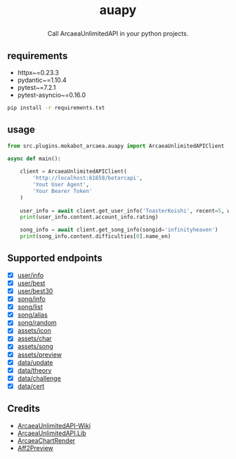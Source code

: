 # <p align="center">auapy
<p align="center">Call ArcaeaUnlimitedAPI in your python projects.

## requirements

 - httpx~=0.23.3
 - pydantic~=1.10.4
 - pytest~=7.2.1
 - pytest-asyncio~=0.16.0

```bash
pip install -r requirements.txt
```

## usage

```python
from src.plugins.mokabot_arcaea.auapy import ArcaeaUnlimitedAPIClient

async def main():
    
    client = ArcaeaUnlimitedAPIClient(
        'http://localhost:61658/botarcapi',
        'Yout User Agent',
        'Your Bearer Token'
    )
    
    user_info = await client.get_user_info('ToasterKoishi', recent=5, withsonginfo=True)
    print(user_info.content.account_info.rating)

    song_info = await client.get_song_info(songid='infinityheaven')
    print(song_info.content.difficulties[0].name_en)
```


## Supported endpoints

- [x] [user/info](https://github.com/Arcaea-Infinity/ArcaeaUnlimitedAPI-Wiki/blob/main/user/info.md)
- [x] [user/best](https://github.com/Arcaea-Infinity/ArcaeaUnlimitedAPI-Wiki/blob/main/user/best.md)
- [x] [user/best30](https://github.com/Arcaea-Infinity/ArcaeaUnlimitedAPI-Wiki/blob/main/user/best30.md)
- [x] [song/info](https://github.com/Arcaea-Infinity/ArcaeaUnlimitedAPI-Wiki/blob/main/song/info.md)
- [x] [song/list](https://github.com/Arcaea-Infinity/ArcaeaUnlimitedAPI-Wiki/blob/main/song/list.md)
- [x] [song/alias](https://github.com/Arcaea-Infinity/ArcaeaUnlimitedAPI-Wiki/blob/main/song/alias.md)
- [x] [song/random](https://github.com/Arcaea-Infinity/ArcaeaUnlimitedAPI-Wiki/blob/main/song/random.md)
- [x] [assets/icon](https://github.com/Arcaea-Infinity/ArcaeaUnlimitedAPI-Wiki/blob/main/assets/icon.md)
- [x] [assets/char](https://github.com/Arcaea-Infinity/ArcaeaUnlimitedAPI-Wiki/blob/main/assets/char.md)
- [x] [assets/song](https://github.com/Arcaea-Infinity/ArcaeaUnlimitedAPI-Wiki/blob/main/assets/song.md)
- [x] [assets/preview](https://github.com/Arcaea-Infinity/ArcaeaUnlimitedAPI-Wiki/blob/main/assets/preview.md)
- [x] [data/update](https://github.com/Arcaea-Infinity/ArcaeaUnlimitedAPI-Wiki/blob/main/data/update.md)
- [x] [data/theory](https://github.com/Arcaea-Infinity/ArcaeaUnlimitedAPI-Wiki/blob/main/data/theory.md)
- [x] [data/challenge](https://github.com/Arcaea-Infinity/ArcaeaUnlimitedAPI-Wiki/blob/main/data/challenge.md)
- [x] [data/cert](https://github.com/Arcaea-Infinity/ArcaeaUnlimitedAPI-Wiki/blob/main/data/cert.md)

## Credits

 - [ArcaeaUnlimitedAPI-Wiki](https://github.com/Arcaea-Infinity/ArcaeaUnlimitedAPI-Wiki)
 - [ArcaeaUnlimitedAPI.Lib](https://github.com/Arcaea-Infinity/ArcaeaUnlimitedAPI.Lib)
 - [ArcaeaChartRender](https://github.com/Arcaea-Infinity/ArcaeaChartRender)
 - [Aff2Preview](https://github.com/Arcaea-Infinity/Aff2Preview)
